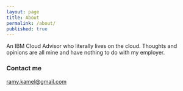 ```yaml
---
layout: page
title: About
permalink: /about/
published: true
---
```



An IBM Cloud Advisor who literally lives on the cloud. Thoughts and opinions are all mine and have nothing to do with my employer. 

### Contact me

[ramy.kamel@gmail.com](mailto:ramy.kamel@gmail.com)
